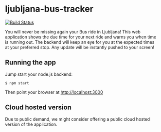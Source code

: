 # ljubljana-bus-tracker

[![Build Status](https://secure.travis-ci.org/nejctrdin/ljubljana-bus-tracker.png)](http://travis-ci.org/nejctrdin/ljubljana-bus-tracker)

You will never be missing again your Bus ride in Ljubljana! This web application shows the due time for your next ride and warns you when time is running out.
The backend will keep an eye for you at the expected times at your preferred stop. Any update will be instantly pushed to your screen!

## Running the app

Jump start your node.js backend:

```
$ npm start
```

Then point your browser at [http://localhost:3000](http://localhost:3000)

## Cloud hosted version

Due to public demand, we might consider offering a public cloud hosted version of the application.
